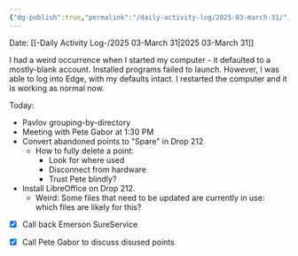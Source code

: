 ```yaml
---
{"dg-publish":true,"permalink":"/daily-activity-log/2025-03-march-31/","noteIcon":"","created":"2025-05-23T14:53:48.842-05:00"}
---
```


Date: [[-Daily Activity Log-/2025 03-March 31\|2025 03-March 31]]

I had a weird occurrence when I started my computer - it defaulted to a mostly-blank account. Installed programs failed to launch. However, I was able to log into Edge, with my defaults intact.
I restarted the computer and it is working as normal now.

Today:
- Pavlov grouping-by-directory
- Meeting with Pete Gabor at 1:30 PM
- Convert abandoned points to "Spare" in Drop 212
	- How to fully delete a point:
		- Look for where used
		- Disconnect from hardware
		- Trust Pete blindly?
- Install LibreOffice on Drop 212.
	- Weird: Some files that need to be updated are currently in use: which files are likely for this?


- [x] Call back Emerson SureService
- [x] Call Pete Gabor to discuss disused points

